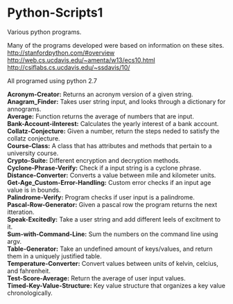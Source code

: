 # Python-Scripts1
Various python programs.


Many of the programs developed were based on information on these sites. <br />
http://stanfordpython.com/#overview <br />
http://web.cs.ucdavis.edu/~amenta/w13/ecs10.html <br />
http://csiflabs.cs.ucdavis.edu/~ssdavis/10/ <br />


All programed using python 2.7

<b>Acronym-Creator:</b> Returns an acronym version of a given string.<br />
<b>Anagram_Finder:</b> Takes user string input, and looks through a dictionary for annograms.<br />
<b>Average:</b> Function returns the average of numbers that are input.<br />
<b>Bank-Account-iInterest:</b> Calculates the yearly interest of a bank account.<br />
<b>Collatz-Conjecture:</b> Given a number, return the steps neded to satisfy the collatz conjecture.<br />
<b>Course-Class:</b> A class that has attributes and methods that pertain to a university course.<br />
<b>Crypto-Suite:</b> Different encryption and decryption methods.<br />
<b>Cyclone-Phrase-Verify:</b> Check if a input string is a cyclone phrase.<br />
<b>Distance-Converter:</b> Converts a value between mile and kilometer units.<br />
<b>Get-Age_Custom-Error-Handling:</b> Custom error checks if an input age value is in bounds.<br />
<b>Palindrome-Verify:</b> Program checks if user input is a palindrome.<br />
<b>Pascal-Row-Generator:</b> Given a pascal row the program returns the next itteration.<br />
<b>Speak-Excitedly:</b> Take a user string and add different leels of excitment to it.<br />
<b>Sum-with-Command-Line:</b> Sum the numbers on the command line using argv.<br />
<b>Table-Generator:</b> Take an undefined amount of keys/values, and return them in a uniquely justified table.<br />
<b>Temperature-Converter:</b> Convert values between units of kelvin, celcius, and fahrenheit.<br />
<b>Test-Score-Average:</b> Return the average of user input values.<br />
<b>Timed-Key-Value-Structure:</b> Key value structure that organizes a key value chronologically.<br />
